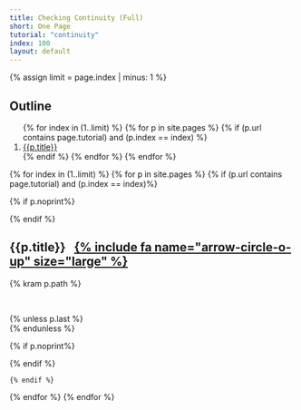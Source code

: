 ```yaml
---
title: Checking Continuity (Full)
short: One Page
tutorial: "continuity"
index: 100
layout: default
---
```


{% assign limit = page.index | minus: 1 %}

<div class="">
<h2>Outline</h2>
<ol>
{% for index in (1..limit) %}
  {% for p in site.pages %}
    {% if (p.url contains page.tutorial) and (p.index == index) %}  
<li {% if p.noprint %}class="noprint"{% endif %}><a href="#{{p.title}}">{{p.title}}</a></li>
    {% endif %}
  {% endfor %}
{% endfor %}
</ol>
</div>

{% for index in (1..limit) %}
  {% for p in site.pages %}
    {% if (p.url contains page.tutorial) and (p.index == index)%}  

{% if p.noprint%}
<div class="noprint">
{% endif %}
    
<h2 id="{{p.title}}">{{p.title}} &nbsp; <a href="#" > {% include fa name="arrow-circle-o-up" size="large" %}</a></h2> 
{% kram p.path %}
<p>&nbsp;</p>
{% unless p.last %}
<div class="page-break"></div>
{% endunless %}

{% if p.noprint%}
</div>
{% endif %}

    {% endif %}
    
  {% endfor %}
{% endfor %}
